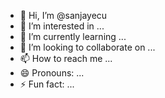 - 👋 Hi, I’m @sanjayecu
- 👀 I’m interested in ...
- 🌱 I’m currently learning ...
- 💞️ I’m looking to collaborate on ...
- 📫 How to reach me ...
- 😄 Pronouns: ...
- ⚡ Fun fact: ...

<!---
sanjayecu/sanjayecu is a ✨ special ✨ repository because its `README.md` (this file) appears on your GitHub profile.
You can click the Preview link to take a look at your changes.
--->
